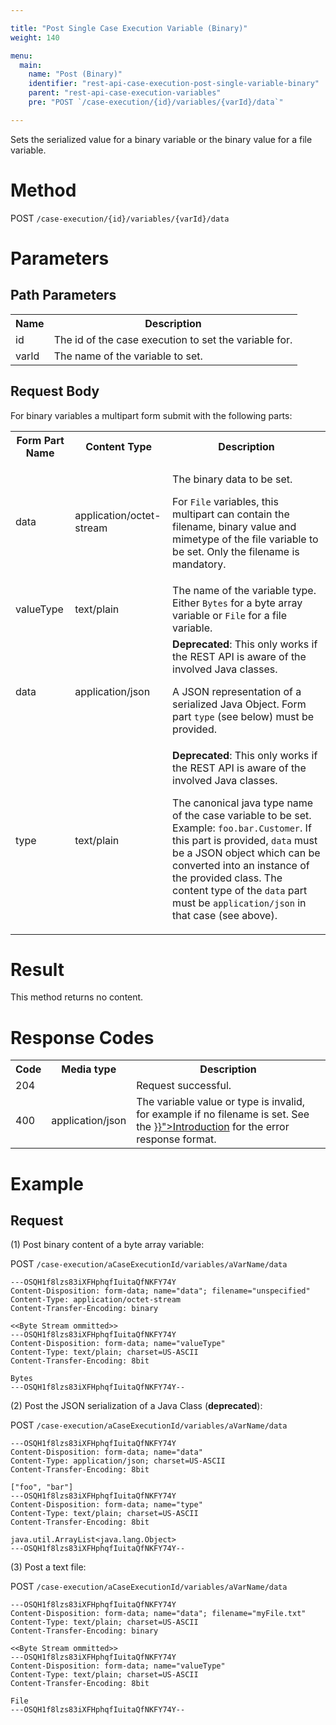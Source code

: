```yaml
---

title: "Post Single Case Execution Variable (Binary)"
weight: 140

menu:
  main:
    name: "Post (Binary)"
    identifier: "rest-api-case-execution-post-single-variable-binary"
    parent: "rest-api-case-execution-variables"
    pre: "POST `/case-execution/{id}/variables/{varId}/data`"

---
```


Sets the serialized value for a binary variable or the binary value for a file variable.

# Method

POST `/case-execution/{id}/variables/{varId}/data`


# Parameters

## Path Parameters

<table class="table table-striped">
  <tr>
    <th>Name</th>
    <th>Description</th>
  </tr>
  <tr>
    <td>id</td>
    <td>The id of the case execution to set the variable for.</td>
  </tr>
  <tr>
    <td>varId</td>
    <td>The name of the variable to set.</td>
  </tr>
</table>

## Request Body

For binary variables a multipart form submit with the following parts:

<table class="table table-striped">
  <tr>
    <th>Form Part Name</th>
    <th>Content Type</th>
    <th>Description</th>
  </tr>
  <tr>
    <td>data</td>
    <td>application/octet-stream</td>
    <td>
      <p>The binary data to be set.</p>
      <p>For <code>File</code> variables, this multipart can contain the filename, binary value and mimetype of the file variable to be set. Only the filename is mandatory.</p>
    </td>
  </tr>
  <tr>
    <td>valueType</td>
    <td>text/plain</td>
    <td>The name of the variable type. Either <code>Bytes</code> for a byte array variable or <code>File</code> for a file variable.</td>
  </tr>
  <tr>
    <td>data</td>
    <td>application/json</td>
    <td>
      <b>Deprecated</b>: This only works if the REST API is aware of the involved Java classes.
      <p>A JSON representation of a serialized Java Object. Form part <code>type</code> (see below) must be provided.</p>
    </td>
  </tr>
  <tr>
    <td>type</td>
    <td>text/plain</td>
    <td>
      <b>Deprecated</b>: This only works if the REST API is aware of the involved Java classes.
      <p>The canonical java type name of the case variable to be set. Example: <code>foo.bar.Customer</code>. If this part is provided, <code>data</code> must be a JSON object which can be converted into an instance of the provided class. The content type of the <code>data</code> part must be <code>application/json</code> in that case (see above).
      </p>
    </td>
  </tr>
</table>

# Result

This method returns no content.


# Response Codes

<table class="table table-striped">
  <tr>
    <th>Code</th>
    <th>Media type</th>
    <th>Description</th>
  </tr>
  <tr>
    <td>204</td>
    <td></td>
    <td>Request successful.</td>
  </tr>
  <tr>
    <td>400</td>
    <td>application/json</td>
    <td>The variable value or type is invalid, for example if no filename is set. See the <a href="{{< ref "/reference/rest/overview/_index.md#error-handling" >}}">Introduction</a> for the error response format.</td>
  </tr>
</table>


# Example

## Request

(1) Post binary content of a byte array variable:

POST `/case-execution/aCaseExecutionId/variables/aVarName/data`

```
---OSQH1f8lzs83iXFHphqfIuitaQfNKFY74Y
Content-Disposition: form-data; name="data"; filename="unspecified"
Content-Type: application/octet-stream
Content-Transfer-Encoding: binary

<<Byte Stream ommitted>>
---OSQH1f8lzs83iXFHphqfIuitaQfNKFY74Y
Content-Disposition: form-data; name="valueType"
Content-Type: text/plain; charset=US-ASCII
Content-Transfer-Encoding: 8bit

Bytes
---OSQH1f8lzs83iXFHphqfIuitaQfNKFY74Y--
```

(2) Post the JSON serialization of a Java Class (**deprecated**):

POST `/case-execution/aCaseExecutionId/variables/aVarName/data`

```
---OSQH1f8lzs83iXFHphqfIuitaQfNKFY74Y
Content-Disposition: form-data; name="data"
Content-Type: application/json; charset=US-ASCII
Content-Transfer-Encoding: 8bit

["foo", "bar"]
---OSQH1f8lzs83iXFHphqfIuitaQfNKFY74Y
Content-Disposition: form-data; name="type"
Content-Type: text/plain; charset=US-ASCII
Content-Transfer-Encoding: 8bit

java.util.ArrayList<java.lang.Object>
---OSQH1f8lzs83iXFHphqfIuitaQfNKFY74Y--
```

(3) Post a text file:

POST `/case-execution/aCaseExecutionId/variables/aVarName/data`

```
---OSQH1f8lzs83iXFHphqfIuitaQfNKFY74Y
Content-Disposition: form-data; name="data"; filename="myFile.txt"
Content-Type: text/plain; charset=US-ASCII
Content-Transfer-Encoding: binary

<<Byte Stream ommitted>>
---OSQH1f8lzs83iXFHphqfIuitaQfNKFY74Y
Content-Disposition: form-data; name="valueType"
Content-Type: text/plain; charset=US-ASCII
Content-Transfer-Encoding: 8bit

File
---OSQH1f8lzs83iXFHphqfIuitaQfNKFY74Y--
```
